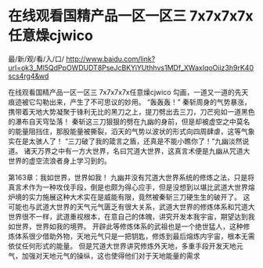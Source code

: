 # 在线观看国精产品一区一区三 7x7x7x7x任意燥cjwico

最/新/观/看/入/口/ http://www.baidu.com/link?url=ok3_Ml5QdPpOWDUDT8PseJcBKYiYUthhvs1MDf_XWaxIqoOiiz3h9rK40scs4rg4&wd

在线观看国精产品一区一区三 7x7x7x7x任意燥cjwico
 勾画，一道又一道的先天痕迹被它勾勒出来，产生了不可思议的妙用。
    “轰轰轰！”
    秦斩周身的气势暴涨，携带着天地大势凝聚于锋利无比的黑刀之上，提刀劈出去三刀，刀芒宛如一道黑色的瀑布自天穹坠落！
    秦斩这三刀狠狠的劈在九幽的身前，但是却被虚空之中莫名的能量阻挡住，那股能量被撕裂，滔天的气势以波状的形式向四周肆虐，这等气象实在是太骇人了！
    “三刀破了我的箴言之盾，还真是不能小瞧你了！”九幽淡然说道。
    诸天万界之中有一方大世界，名曰咒道大世界，这真言术便是九幽从咒道大世界的虚空流浪者身上学习到的。

第163章：我如世界，世界如我！
    九幽并没有咒道大世界系统的修炼之法，只是将真言术作为一种攻伐手段，倒是也颇为得心应手，但是没想到以堪比武道大世界熔炉境的实力施展这种大术实在是威能有限，竟然被秦斩三刀硬生生的破开了。
    这可能也与武道大世界的天气元气匮乏有很大关系，武道大世界的修炼体系和咒道大世界很不一样，武道重视根本，在意自己的体魄，讲究开发本我宇宙，期望达到我如世界，世界如我的境界。
    开辟此等修炼体系的武祖也是一个绝世猛人，这种修炼体系很少借助外物，天地元气只是一把钥匙，修炼到最后熔炼内宇宙，根本无需依仗任何形式的能量。
    但是咒道大世界讲究修炼外天地，多重手段开发天地元气，加强对天地元气的操纵，这也使得他们对于天地能量的需求
